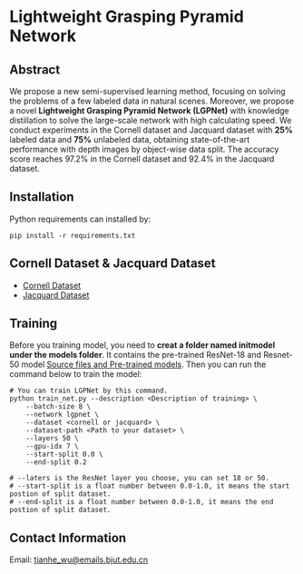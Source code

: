 # Lightweight Grasping Pyramid Network

## Abstract
We propose a new semi-supervised learning method, focusing on solving the problems of a few labeled data in natural scenes. Moreover, we propose a novel **Lightweight Grasping Pyramid Network (LGPNet)** with knowledge distillation to solve the large-scale network with high calculating speed. We conduct experiments in the Cornell dataset and Jacquard dataset with **25%** labeled data and **75%** unlabeled data, obtaining state-of-the-art performance with depth images by object-wise data split. The accuracy score reaches 97.2% in the Cornell dataset and 92.4% in the Jacquard dataset.

## Installation
Python requirements can installed by:
```shell
pip install -r requirements.txt
```

## Cornell Dataset & Jacquard Dataset
- [Cornell Dataset](https://www.kaggle.com/oneoneliu/cornell-grasp)
- [Jacquard Dataset](https://jacquard.liris.cnrs.fr/)

## Training
Before you training model, you need to **creat a folder named initmodel under the models folder**. It contains the pre-trained ResNet-18 and Resnet-50 model [Source files and Pre-trained models](https://github.com/TianheWu/LGPNet/releases/tag/Version-1). Then you can run the command below to train the model:
```shell
# You can train LGPNet by this command.
python train_net.py --description <Description of training> \
    --batch-size 8 \
    --network lgpnet \
    --dataset <cornell or jacquard> \
    --dataset-path <Path to your dataset> \
    --layers 50 \
    --gpu-idx 7 \
    --start-split 0.0 \
    --end-split 0.2 

# --laters is the ResNet layer you choose, you can set 18 or 50.
# --start-split is a float number between 0.0-1.0, it means the start postion of split dataset.
# --end-split is a float number between 0.0-1.0, it means the end postion of split dataset.
```

## Contact Information
Email: tianhe_wu@emails.bjut.edu.cn
